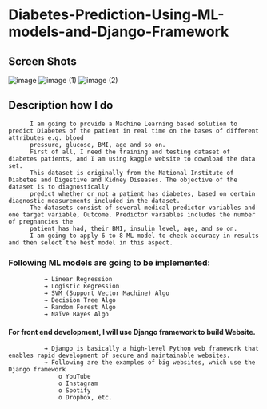 # Diabetes-Prediction-Using-ML-models-and-Django-Framework
## Screen Shots
![image](https://user-images.githubusercontent.com/77435711/180838656-92ca15f2-8ce9-4d23-857d-4e9023c005f7.png)
![image (1)](https://user-images.githubusercontent.com/77435711/180838676-27912a7e-f17a-44c9-9d65-986d21c9a998.png)
![image (2)](https://user-images.githubusercontent.com/77435711/180838734-880d9ef3-98f2-4966-8e1c-8d40bd70bde6.png)

## Description how I do
          I am going to provide a Machine Learning based solution to predict Diabetes of the patient in real time on the bases of different attributes e.g. blood
          pressure, glucose, BMI, age and so on.
          First of all, I need the training and testing dataset of diabetes patients, and I am using kaggle website to download the data set.
          This dataset is originally from the National Institute of Diabetes and Digestive and Kidney Diseases. The objective of the dataset is to diagnostically
          predict whether or not a patient has diabetes, based on certain diagnostic measurements included in the dataset. 
          The datasets consist of several medical predictor variables and one target variable, Outcome. Predictor variables includes the number of pregnancies the
          patient has had, their BMI, insulin level, age, and so on.
          I am going to apply 6 to 8 ML model to check accuracy in results and then select the best model in this aspect.
### Following ML models are going to be implemented:
              →	Linear Regression
              →	Logistic Regression
              →	SVM (Support Vector Machine) Algo
              →	Decision Tree Algo
              →	Random Forest Algo
              →	Naïve Bayes Algo
#### For front end development, I will use Django framework to build Website. 
              →	Django is basically a high-level Python web framework that enables rapid development of secure and maintainable websites.
              →	Following are the examples of big websites, which use the Django framework
                  o	YouTube
                  o	Instagram
                  o	Spotify
                  o	Dropbox, etc.
